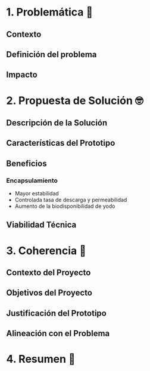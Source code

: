 # 1. Problemática 🧐

## Contexto 

## Definición del problema

## Impacto

# 2. Propuesta de Solución 🤓

## Descripción de la Solución
  
## Características del Prototipo

## Beneficios
### Encapsulamiento
- Mayor estabilidad
- Controlada tasa de descarga y permeabilidad
- Aumento de la biodisponibilidad de yodo
## Viabilidad Técnica

# 3. Coherencia 🤫

## Contexto del Proyecto

## Objetivos del Proyecto

## Justificación del Prototipo

## Alineación con el Problema

# 4. Resumen 🤪

